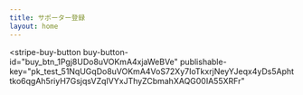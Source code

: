 ```yaml
---
title: サポーター登録
layout: home
---
```



<script async
  src="https://js.stripe.com/v3/buy-button.js">
</script>

<stripe-buy-button
  buy-button-id="buy_btn_1Pgj8UDo8uVOKmA4xjaWeBVe"
  publishable-key="pk_test_51NqUGqDo8uVOKmA4VoS72Xy7IoTkxrjNeyYJeqx4yDs5Aphttko6qgAh5riyH7GsjqsVZqIVYxJThyZCbmahXAQG00IA55XRFr"
>
</stripe-buy-button>